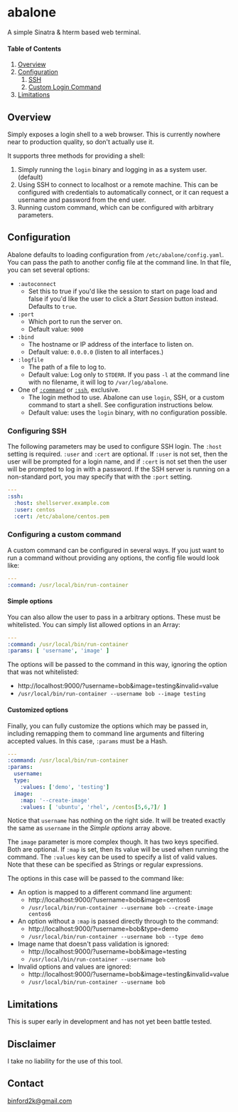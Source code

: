# abalone
A simple Sinatra & hterm based web terminal.

#### Table of Contents

1. [Overview](#overview)
1. [Configuration](#configuration)
    1. [SSH](#configuring-ssh)
    1. [Custom Login Command](#configuring-a-custom-command)
1. [Limitations](#limitations)

## Overview

Simply exposes a login shell to a web browser. This is currently
nowhere near to production quality, so don't actually use it.

It supports three methods for providing a shell:

1. Simply running the `login` binary and logging in as a system user. (default)
1. Using SSH to connect to localhost or a remote machine. This can be configured
   with credentials to automatically connect, or it can request a username and
   password from the end user.
1. Running custom command, which can be configured with arbitrary parameters.

## Configuration

Abalone defaults to loading configuration from `/etc/abalone/config.yaml`. You
can pass the path to another config file at the command line. In that file, you
can set several options:

* `:autoconnect`
  * Set this to true if you'd like the session to start on page load and false
    if you'd like the user to click a *Start Session* button instead. Defaults
    to `true`.
* `:port`
  * Which port to run the server on.
  * Default value: `9000`
* `:bind`
  * The hostname or IP address of the interface to listen on.
  * Default value: `0.0.0.0` (listen to all interfaces.)
* `:logfile`
  * The path of a file to log to.
  * Default value: Log only to `STDERR`. If you pass `-l` at the command line
    with no filename, it will log to `/var/log/abalone`.
* One of [`:command`](#configuring-a-custom-command) or [`:ssh`](#configuring-ssh), exclusive.
  * The login method to use. Abalone can use `login`, SSH, or a custom command
    to start a shell. See configuration instructions below.
  * Default value: uses the `login` binary, with no configuration possible.

### Configuring SSH

The following parameters may be used to configure SSH login. The `:host` setting
is required. `:user` and `:cert` are optional. If `:user` is not set, then the
user will be prompted for a login name, and if `:cert` is not set then
the user will be prompted to log in with a password. If the SSH server is running
on a non-standard port, you may specify that with the `:port` setting.

``` Yaml
---
:ssh:
  :host: shellserver.example.com
  :user: centos
  :cert: /etc/abalone/centos.pem
```

### Configuring a custom command

A custom command can be configured in several ways. If you just want to run a
command without providing any options, the config file would look like:

``` Yaml
---
:command: /usr/local/bin/run-container
```

#### Simple options

You can also allow the user to pass in a arbitrary options. These must be
whitelisted. You can simply list allowed options in an Array:

``` Yaml
---
:command: /usr/local/bin/run-container
:params: [ 'username', 'image' ]
```

The options will be passed to the command in this way, ignoring the option
that was not whitelisted:

* http://localhost:9000/?username=bob&image=testing&invalid=value
* `/usr/local/bin/run-container --username bob --image testing`

#### Customized options

Finally, you can fully customize the options which may be passed in, including
remapping them to command line arguments and filtering accepted values. In this
case, `:params` must be a Hash.

``` Yaml
---
:command: /usr/local/bin/run-container
:params:
  username:
  type:
    :values: ['demo', 'testing']
  image:
    :map: '--create-image'
    :values: [ 'ubuntu', 'rhel', /centos[5,6,7]/ ]
```

Notice that `username` has nothing on the right side. It will be treated exactly
the same as `username` in the *Simple options* array above.

The `image` parameter is more complex though. It has two keys specified. Both are
optional. If `:map` is set, then its value will be used when running the command.
The `:values` key can be used to specify a list of valid values. Note that these
can be specified as Strings or regular expressions. 

The options in this case will be passed to the command like:

* An option is mapped to a different command line argument:
  * http://localhost:9000/?username=bob&image=centos6
  * `/usr/local/bin/run-container --username bob --create-image centos6`
* An option without a `:map` is passed directly through to the command:
  * http://localhost:9000/?username=bob&type=demo
  * `/usr/local/bin/run-container --username bob --type demo`
* Image name that doesn't pass validation is ignored:
  * http://localhost:9000/?username=bob&image=testing
  * `/usr/local/bin/run-container --username bob`
* Invalid options and values are ignored:
  * http://localhost:9000/?username=bob&image=testing&invalid=value
  * `/usr/local/bin/run-container --username bob`

## Limitations

This is super early in development and has not yet been battle tested.

## Disclaimer

I take no liability for the use of this tool.

Contact
-------

binford2k@gmail.com

